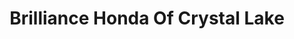 ---
title: "Brilliance Honda Of Crystal Lake"
url: /crystal-lake/brilliance-honda-of-crystal-lake/
shop: car
---